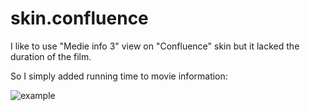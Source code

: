 # skin.confluence

I like to use "Medie info 3" view on "Confluence" skin but it lacked the duration of the film.

So I simply added running time to movie information:

![example](https://raw.github.com/camandel/skin.confluence/example.jpg)
